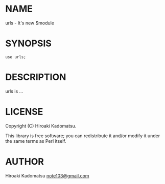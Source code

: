 # NAME

urls - It's new $module

# SYNOPSIS

    use urls;

# DESCRIPTION

urls is ...

# LICENSE

Copyright (C) Hiroaki Kadomatsu.

This library is free software; you can redistribute it and/or modify
it under the same terms as Perl itself.

# AUTHOR

Hiroaki Kadomatsu <note103@gmail.com>

